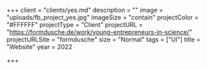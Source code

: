 +++
client = "clients/yes.md"
description = ""
image = "uploads/fb_project_yes.jpg"
imageSize = "contain"
projectColor = "#FFFFFF"
projectType = "Client"
projectURL = "https://formdusche.de/work/young-entrepreneurs-in-science/"
projectURLSite = "formdusche"
size = "Normal"
tags = ["UI"]
title = "Website"
year = 2022

+++
